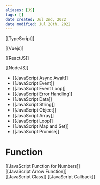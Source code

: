 ```yaml
---
aliases: [JS]
tags: []
date created: Jul 2nd, 2022
date modified: Jul 28th, 2022
---
```

[[TypeScript]]

[[Vuejs]]  

[[ReactJS]]

[[NodeJS]]  

- [[JavaScript Async Await]]
- [[JavaScript Event]]
- [[JavaScript Event Loop]]
- [[JavaScript Error Handling]]
- [[JavaScript Data]]  
- [[JavaScript String]]
- [[JavaScript Object]]  
- [[JavaScript Array]]  
- [[JavaScript Loop]]  
- [[JavaScript Map and Set]]
- [[JavaScript Promise]]


# Function
[[JavaScript Function for Numbers]]  
[[JavaScript Arrow Function]]  
[[JavaScript Class]]
[[JavaScript Callback]]


